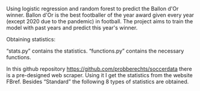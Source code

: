 Using logistic regression and random forest to predict the Ballon d'Or winner. Ballon d'Or is the best footballer of the year award given every year (except 2020 due to the pandemic) in football. The project aims to train the model with past years and predict this year's winner. 

Obtaining statistics: 

“stats.py” contains the statistics. “functions.py” contains the necessary functions. 

In this github repository https://github.com/probberechts/soccerdata there is a pre-designed web scraper. Using it I get the statistics from the website FBref. Besides “Standard” the following 8 types of statistics are obtained.

